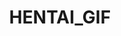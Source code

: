 ---
title: HENTAI_GIF
crosslinks:
- NSFW_Hentai_n_Jav
- BestHentaiGifs
- hentai_irl
- HentaiMom
- PixelArtNSFW
- thighdeology
- AnimeBooty
- literally
- HentaiDownloadCenter
- ahegao
- ecchi
- rule34
- porninfifteenseconds
- outercourse
- Slutoon
- hentai
- HentaiSource
- freeuse
- oppai_gif
---